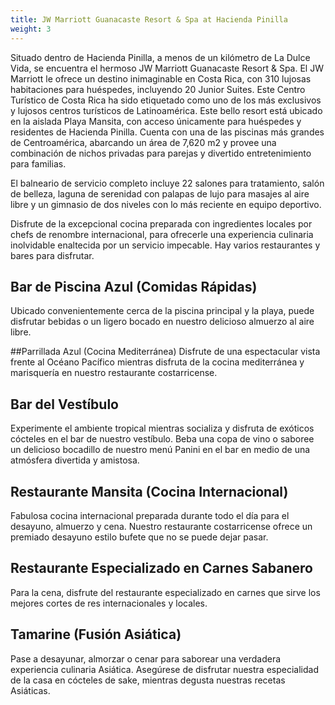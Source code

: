 ```yaml
---
title: JW Marriott Guanacaste Resort & Spa at Hacienda Pinilla
weight: 3
---
```

Situado dentro de Hacienda Pinilla, a menos de un kilómetro de La Dulce Vida, se encuentra el hermoso JW Marriott Guanacaste Resort & Spa. El JW Marriott le ofrece un destino inimaginable en Costa Rica, con 310 lujosas habitaciones para huéspedes, incluyendo 20 Junior Suites. Este Centro Turístico de Costa Rica ha sido etiquetado como uno de los más exclusivos y lujosos centros turísticos de Latinoamérica. Este bello resort está ubicado en la aislada Playa Mansita, con acceso únicamente para huéspedes y residentes de Hacienda Pinilla. Cuenta con una de las piscinas más grandes de Centroamérica, abarcando un área de 7,620 m2 y provee una combinación de nichos privadas para parejas y divertido entretenimiento para familias.

El balneario de servicio completo incluye 22 salones para tratamiento, salón de belleza, laguna de serenidad con palapas de lujo para masajes al aire libre y un gimnasio de dos niveles con lo más reciente en equipo deportivo.

Disfrute de la excepcional cocina preparada con ingredientes locales por chefs de renombre internacional, para ofrecerle una experiencia culinaria inolvidable enaltecida por un servicio impecable. Hay varios restaurantes y bares para disfrutar.

## Bar de Piscina Azul (Comidas Rápidas)
Ubicado convenientemente cerca de la piscina principal y la playa, puede disfrutar bebidas o un ligero bocado en nuestro delicioso almuerzo al aire libre.

##Parrillada Azul (Cocina Mediterránea)
Disfrute de una espectacular vista frente al Océano Pacífico mientras disfruta de la cocina mediterránea y marisquería en nuestro restaurante costarricense.

## Bar del Vestíbulo
Experimente el ambiente tropical mientras socializa y disfruta de exóticos cócteles en el bar de nuestro vestíbulo. Beba una copa de vino o saboree un delicioso bocadillo de nuestro menú Panini en el bar en medio de una atmósfera divertida y amistosa.

## Restaurante Mansita (Cocina Internacional)
Fabulosa cocina internacional preparada durante todo el día para el desayuno, almuerzo y cena. Nuestro restaurante costarricense ofrece un premiado desayuno estilo bufete que no se puede dejar pasar.

## Restaurante Especializado en Carnes Sabanero
Para la cena, disfrute del restaurante especializado en carnes que sirve los mejores cortes de res internacionales y locales.

## Tamarine (Fusión Asiática)
Pase a desayunar, almorzar o cenar para saborear una verdadera experiencia culinaria Asiática. Asegúrese de disfrutar nuestra especialidad de la casa en cócteles de sake, mientras degusta nuestras recetas Asiáticas.
